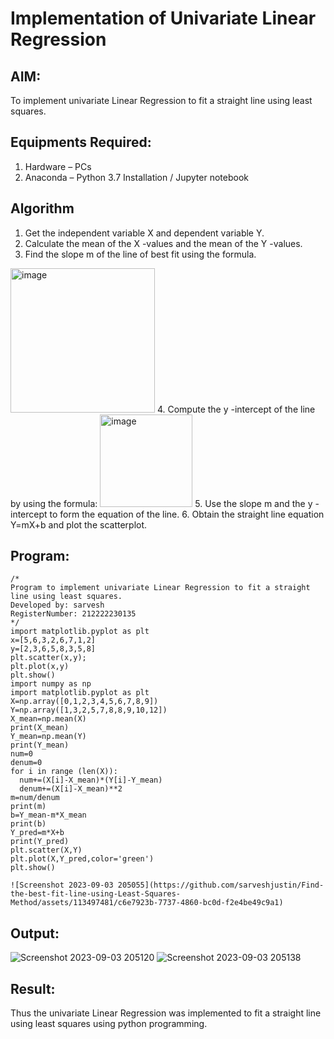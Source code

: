 # Implementation of Univariate Linear Regression
## AIM:
To implement univariate Linear Regression to fit a straight line using least squares.

## Equipments Required:
1. Hardware – PCs
2. Anaconda – Python 3.7 Installation / Jupyter notebook

## Algorithm
1. Get the independent variable X and dependent variable Y.
2. Calculate the mean of the X -values and the mean of the Y -values.
3. Find the slope m of the line of best fit using the formula. 
<img width="231" alt="image" src="https://user-images.githubusercontent.com/93026020/192078527-b3b5ee3e-992f-46c4-865b-3b7ce4ac54ad.png">
4. Compute the y -intercept of the line by using the formula:
<img width="148" alt="image" src="https://user-images.githubusercontent.com/93026020/192078545-79d70b90-7e9d-4b85-9f8b-9d7548a4c5a4.png">
5. Use the slope m and the y -intercept to form the equation of the line.
6. Obtain the straight line equation Y=mX+b and plot the scatterplot.

## Program:
```
/*
Program to implement univariate Linear Regression to fit a straight line using least squares.
Developed by: sarvesh
RegisterNumber: 212222230135 
*/
import matplotlib.pyplot as plt
x=[5,6,3,2,6,7,1,2]
y=[2,3,6,5,8,3,5,8]
plt.scatter(x,y);
plt.plot(x,y)
plt.show()
import numpy as np
import matplotlib.pyplot as plt
X=np.array([0,1,2,3,4,5,6,7,8,9])
Y=np.array([1,3,2,5,7,8,8,9,10,12])
X_mean=np.mean(X)
print(X_mean)
Y_mean=np.mean(Y)
print(Y_mean)
num=0
denum=0
for i in range (len(X)):
  num+=(X[i]-X_mean)*(Y[i]-Y_mean)
  denum+=(X[i]-X_mean)**2
m=num/denum
print(m)
b=Y_mean-m*X_mean
print(b)
Y_pred=m*X+b
print(Y_pred)
plt.scatter(X,Y)
plt.plot(X,Y_pred,color='green')
plt.show()
```
```
![Screenshot 2023-09-03 205055](https://github.com/sarveshjustin/Find-the-best-fit-line-using-Least-Squares-Method/assets/113497481/c6e7923b-7737-4860-bc0d-f2e4be49c9a1)
```
## Output:
![Screenshot 2023-09-03 205120](https://github.com/sarveshjustin/Find-the-best-fit-line-using-Least-Squares-Method/assets/113497481/d764b387-b877-4636-942e-949120e7b48d)
![Screenshot 2023-09-03 205138](https://github.com/sarveshjustin/Find-the-best-fit-line-using-Least-Squares-Method/assets/113497481/c1939e10-26b7-46a2-94f4-9755327cf2b4)
## Result:
Thus the univariate Linear Regression was implemented to fit a straight line using least squares using python programming.

